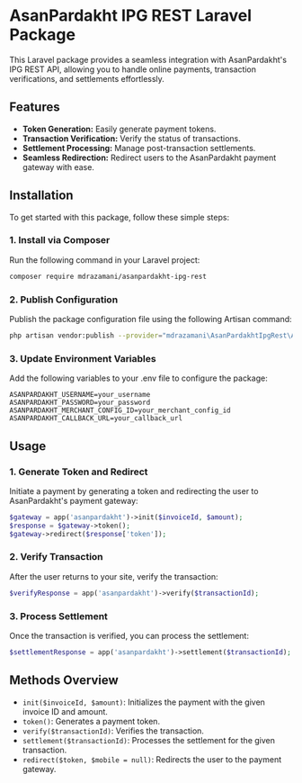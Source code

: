 # AsanPardakht IPG REST Laravel Package

This Laravel package provides a seamless integration with AsanPardakht's IPG REST API, allowing you to handle online payments, transaction verifications, and settlements effortlessly.

## Features

- **Token Generation:** Easily generate payment tokens.
- **Transaction Verification:** Verify the status of transactions.
- **Settlement Processing:** Manage post-transaction settlements.
- **Seamless Redirection:** Redirect users to the AsanPardakht payment gateway with ease.

## Installation

To get started with this package, follow these simple steps:

### 1. Install via Composer

Run the following command in your Laravel project:

```bash
composer require mdrazamani/asanpardakht-ipg-rest
```

### 2. Publish Configuration

Publish the package configuration file using the following Artisan command:

```bash
php artisan vendor:publish --provider="mdrazamani\AsanPardakhtIpgRest\AsanPardakhtIpgRestServiceProvider"
```

### 3. Update Environment Variables

Add the following variables to your .env file to configure the package:

```env
ASANPARDAKHT_USERNAME=your_username
ASANPARDAKHT_PASSWORD=your_password
ASANPARDAKHT_MERCHANT_CONFIG_ID=your_merchant_config_id
ASANPARDAKHT_CALLBACK_URL=your_callback_url
```

## Usage

### 1. Generate Token and Redirect

Initiate a payment by generating a token and redirecting the user to AsanPardakht's payment gateway:

```php
$gateway = app('asanpardakht')->init($invoiceId, $amount);
$response = $gateway->token();
$gateway->redirect($response['token']);
```

### 2. Verify Transaction

After the user returns to your site, verify the transaction:

```php
$verifyResponse = app('asanpardakht')->verify($transactionId);
```

### 3. Process Settlement

Once the transaction is verified, you can process the settlement:

```php
$settlementResponse = app('asanpardakht')->settlement($transactionId);
```

## Methods Overview

- `init($invoiceId, $amount)`: Initializes the payment with the given invoice ID and amount.
- `token()`: Generates a payment token.
- `verify($transactionId)`: Verifies the transaction.
- `settlement($transactionId)`: Processes the settlement for the given transaction.
- `redirect($token, $mobile = null)`: Redirects the user to the payment gateway.
